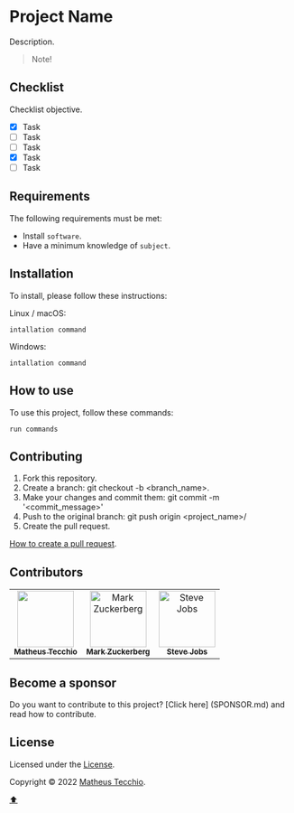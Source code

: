 # Project Name

Description.

> Note!

## Checklist

Checklist objective.

- [x] Task
- [ ] Task
- [ ] Task
- [x] Task
- [ ] Task

## Requirements

The following requirements must be met:

* Install `software`.
* Have a minimum knowledge of `subject`.

## Installation

To install, please follow these instructions:

Linux / macOS:
```
intallation command
```

Windows:
```
intallation command
```

## How to use

To use this project, follow these commands:

```
run commands
```

## Contributing

1. Fork this repository.
2. Create a branch: git checkout -b <branch_name>.
3. Make your changes and commit them: git commit -m '<commit_message>'
4. Push to the original branch: git push origin <project_name>/<location>
5. Create the pull request.
  
[How to create a pull request](https://help.github.com/en/github/collaborating-with-issues-and-pull-requests/creating-a-pull-request).

## Contributors

<table>
  <tr>
    <td align="center">
      <a href="#">
        <img src="" width="100px;" alt=""/><br>
        <sub>
          <b>Matheus Tecchio</b>
        </sub>
      </a>
    </td>
    <td align="center">
      <a href="#">
        <img src="https://s2.glbimg.com/FUcw2usZfSTL6yCCGj3L3v3SpJ8=/smart/e.glbimg.com/og/ed/f/original/2019/04/25/zuckerberg_podcast.jpg" width="100px;" alt="Mark Zuckerberg"/><br>
        <sub>
          <b>Mark Zuckerberg</b>
        </sub>
      </a>
    </td>
    <td align="center">
      <a href="#">
        <img src="https://miro.medium.com/max/360/0*1SkS3mSorArvY9kS.jpg" width="100px;" alt="Steve Jobs"/><br>
        <sub>
          <b>Steve Jobs</b>
        </sub>
      </a>
    </td>
  </tr>
</table>


## Become a sponsor

Do you want to contribute to this project? [Click here] (SPONSOR.md) and read how to contribute.
  
## License

Licensed under the [License](./LICENSE).

Copyright © 2022 [Matheus Tecchio](https://github.com/matheustecchio).

[⬆](#Project-Name)<br>
